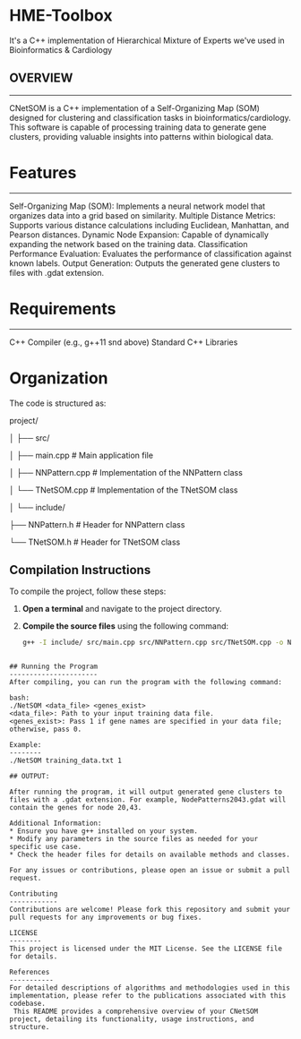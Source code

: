# HME-Toolbox
It's a C++ implementation of Hierarchical Mixture of Experts we've used in Bioinformatics &amp; Cardiology

## OVERVIEW
-----------
CNetSOM is a C++ implementation of a Self-Organizing Map (SOM) designed for clustering and classification tasks in bioinformatics/cardiology. 
This software is capable of processing training data to generate gene clusters, providing valuable insights into patterns within biological data.

# Features
-----------
Self-Organizing Map (SOM): Implements a neural network model that organizes data into a grid based on similarity.
Multiple Distance Metrics: Supports various distance calculations including Euclidean, Manhattan, and Pearson distances.
Dynamic Node Expansion: Capable of dynamically expanding the network based on the training data.
Classification Performance Evaluation: Evaluates the performance of classification against known labels.
Output Generation: Outputs the generated gene clusters to files with .gdat extension.

# Requirements
--------------
C++ Compiler (e.g., g++11 snd above)
Standard C++ Libraries

# Organization

The code is structured as:

project/

│
├── src/

│ ├── main.cpp      # Main application file

│ ├── NNPattern.cpp # Implementation of the NNPattern class

│ └── TNetSOM.cpp   # Implementation of the TNetSOM class

│
└── include/

├── NNPattern.h # Header for NNPattern class

└── TNetSOM.h # Header for TNetSOM class

## Compilation Instructions

To compile the project, follow these steps:

1. **Open a terminal** and navigate to the project directory.
2. **Compile the source files** using the following command:

   ```bash
   g++ -I include/ src/main.cpp src/NNPattern.cpp src/TNetSOM.cpp -o NetSOM
```

## Running the Program
----------------------
After compiling, you can run the program with the following command:

bash:
./NetSOM <data_file> <genes_exist>
<data_file>: Path to your input training data file.
<genes_exist>: Pass 1 if gene names are specified in your data file; otherwise, pass 0.

Example:
--------
./NetSOM training_data.txt 1

## OUTPUT:

After running the program, it will output generated gene clusters to files with a .gdat extension. For example, NodePatterns2043.gdat will contain the genes for node 20,43.

Additional Information:
* Ensure you have g++ installed on your system.
* Modify any parameters in the source files as needed for your specific use case.
* Check the header files for details on available methods and classes.

For any issues or contributions, please open an issue or submit a pull request.

Contributing
------------
Contributions are welcome! Please fork this repository and submit your pull requests for any improvements or bug fixes.

LICENSE
--------
This project is licensed under the MIT License. See the LICENSE file for details.

References
-----------
For detailed descriptions of algorithms and methodologies used in this implementation, please refer to the publications associated with this codebase.
 This README provides a comprehensive overview of your CNetSOM project, detailing its functionality, usage instructions, and structure. 
